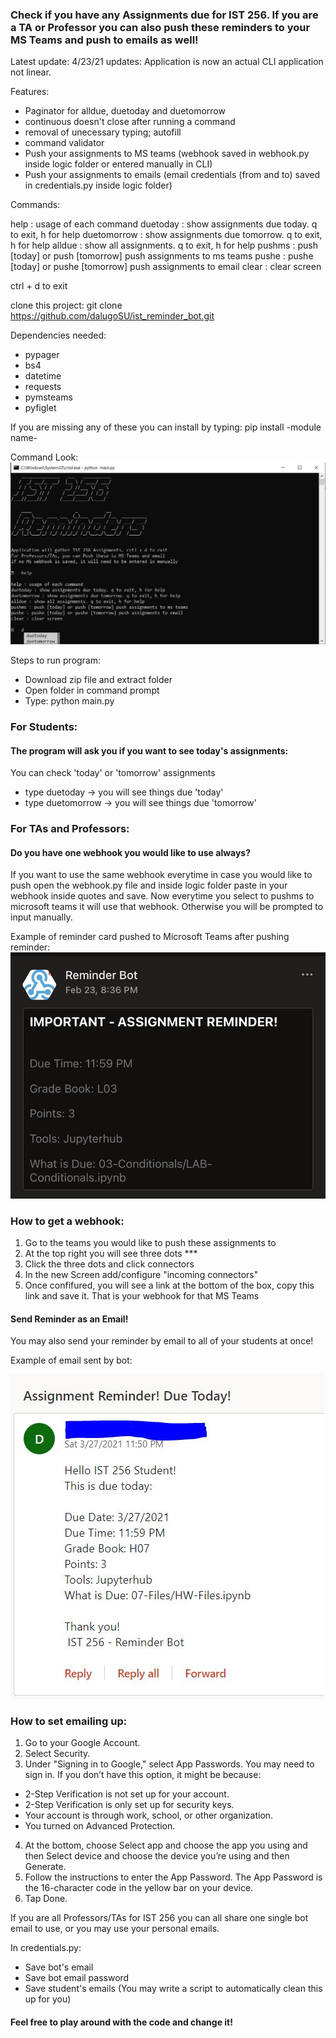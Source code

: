 ### Check if you have any Assignments due for IST 256. If you are a TA or Professor you can also push these reminders to your MS Teams and push to emails as well!

Latest update: 4/23/21
updates: Application is now an actual CLI application not linear.

Features:
- Paginator for alldue, duetoday and duetomorrow
- continuous doesn't close after running a command
- removal of unecessary typing; autofill
- command validator
- Push your assignments to MS teams (webhook saved in webhook.py inside logic folder or entered manually in CLI)
- Push your assignments to emails (email credentials (from and to) saved in credentials.py inside logic folder)

Commands:

help : usage of each command
duetoday : show assignments due today. q to exit, h for help
duetomorrow : show assignments due tomorrow. q to exit, h for help
alldue : show all assignments. q to exit, h for help
pushms : push [today] or push [tomorrow] push assignments to ms teams
pushe : pushe [today] or pushe [tomorrow] push assignments to email
clear : clear screen

ctrl + d to exit

clone this project: git clone https://github.com/dalugoSU/ist_reminder_bot.git

Dependencies needed:
- pypager
- bs4
- datetime
- requests
- pymsteams
- pyfiglet

If you are missing any of these you can install by typing:
pip install -module name-

Command Look:
![Alt text](examples/cli_example.JPG?raw=true "Example Command")

Steps to run program:
- Download zip file and extract folder
- Open folder in command prompt
- Type: python main.py

### For Students:
#### The program will ask you if you want to see today's assignments:
You can check 'today' or 'tomorrow' assignments
- type duetoday -> you will see things due 'today'
- type duetomorrow -> you will see things due 'tomorrow'

### For TAs and Professors:
#### Do you have one webhook you would like to use always?

If you want to use the same webhook everytime in case you would like to push open the webhook.py file and inside logic folder paste in your webhook inside quotes and save. Now everytime you select to pushms to microsoft teams it will use that webhook. Otherwise you will be prompted to input manually.

Example of reminder card pushed to Microsoft Teams after pushing reminder:
![Alt text](examples/card_example.jpg?raw=true "Example Card")

### How to get a webhook:
1) Go to the teams you would like to push these assignments to
2) At the top right you will see three dots ***
3) Click the three dots and click connectors
4) In the new Screen add/configure "incoming connectors"
5) Once confifured, you will see a link at the bottom of the box, copy this link and save it. That is your webhook for that MS Teams

#### Send Reminder as an Email!

You may also send your reminder by email to all of your students at once!

Example of email sent by bot:

![Alt text](examples/email_example.JPG?raw=true "Example email")


### How to set emailing up:
1) Go to your Google Account.
2) Select Security.
3) Under "Signing in to Google," select App Passwords. You may need to sign in. If you don’t have this option, it might be because:
- 2-Step Verification is not set up for your account.
- 2-Step Verification is only set up for security keys.
- Your account is through work, school, or other organization.
- You turned on Advanced Protection.
4) At the bottom, choose Select app and choose the app you using and then Select device and choose the device you’re using and then Generate.
5) Follow the instructions to enter the App Password. The App Password is the 16-character code in the yellow bar on your device.
6) Tap Done.

If you are all Professors/TAs for IST 256 you can all share one single bot email to use, or you may use your personal emails.

In credentials.py:
- Save bot's email
- Save bot email password
- Save student's emails (You may write a script to automatically clean this up for you)

#### Feel free to play around with the code and change it!

